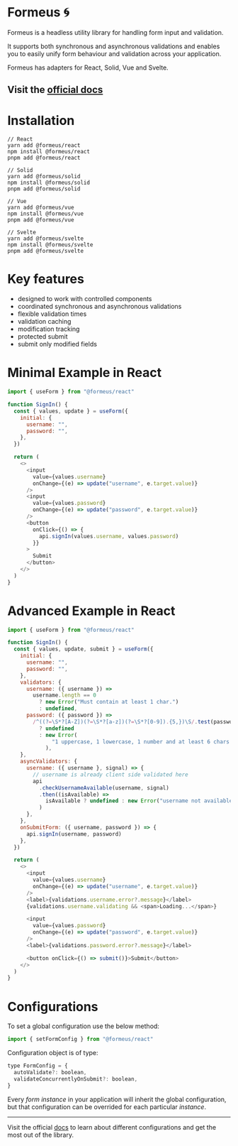 # Formeus 🌀

Formeus is a headless utility library for handling form input and validation.

It supports both synchronous and asynchronous validations and enables you to easily unify form behaviour and validation
across your application.

Formeus has adapters for React, Solid, Vue and Svelte.

## Visit the [official docs](https://www.formeus.dev)

# Installation

```
// React
yarn add @formeus/react
npm install @formeus/react
pnpm add @formeus/react

// Solid
yarn add @formeus/solid
npm install @formeus/solid
pnpm add @formeus/solid

// Vue
yarn add @formeus/vue
npm install @formeus/vue
pnpm add @formeus/vue

// Svelte
yarn add @formeus/svelte
npm install @formeus/svelte
pnpm add @formeus/svelte
```

# Key features

- designed to work with controlled components
- coordinated synchronous and asynchronous validations
- flexible validation times
- validation caching
- modification tracking
- protected submit
- submit only modified fields

# Minimal Example in React

```js
import { useForm } from "@formeus/react"

function SignIn() {
  const { values, update } = useForm({
    initial: {
      username: "",
      password: "",
    },
  })

  return (
    <>
      <input
        value={values.username}
        onChange={(e) => update("username", e.target.value)}
      />
      <input
        value={values.password}
        onChange={(e) => update("password", e.target.value)}
      />
      <button
        onClick={() => {
          api.signIn(values.username, values.password)
        }}
      >
        Submit
      </button>
    </>
  )
}
```

# Advanced Example in React

```js
import { useForm } from "@formeus/react"

function SignIn() {
  const { values, update, submit } = useForm({
    initial: {
      username: "",
      password: "",
    },
    validators: {
      username: ({ username }) =>
        username.length == 0
          ? new Error("Must contain at least 1 char.")
          : undefined,
      password: ({ password }) =>
        /^((?=\S*?[A-Z])(?=\S*?[a-z])(?=\S*?[0-9]).{5,})\S/.test(password)
          ? undefined
          : new Error(
              "1 uppercase, 1 lowercase, 1 number and at least 6 chars."
            ),
    },
    asyncValidators: {
      username: ({ username }, signal) => {
        // username is already client side validated here
        api
          .checkUsernameAvailable(username, signal)
          .then((isAvailable) =>
            isAvailable ? undefined : new Error("username not available")
          )
      },
    },
    onSubmitForm: ({ username, password }) => {
      api.signIn(username, password)
    },
  })

  return (
    <>
      <input
        value={values.username}
        onChange={(e) => update("username", e.target.value)}
      />
      <label>{validations.username.error?.message}</label>
      {validations.username.validating && <span>Loading...</span>}

      <input
        value={values.password}
        onChange={(e) => update("password", e.target.value)}
      />
      <label>{validations.password.error?.message}</label>

      <button onClick={() => submit()}>Submit</button>
    </>
  )
}
```

# Configurations

To set a global configuration use the below method:

```js
import { setFormConfig } from "@formeus/react"
```

Configuration object is of type:

```js
type FormConfig = {
  autoValidate?: boolean,
  validateConcurrentlyOnSubmit?: boolean,
}
```

Every _form instance_ in your application will inherit the global configuration, but that configuration can be overrided
for each particular _instance_.

---

Visit the official [docs](https://www.formeus.dev) to learn about different configurations and get the most out of the library.
